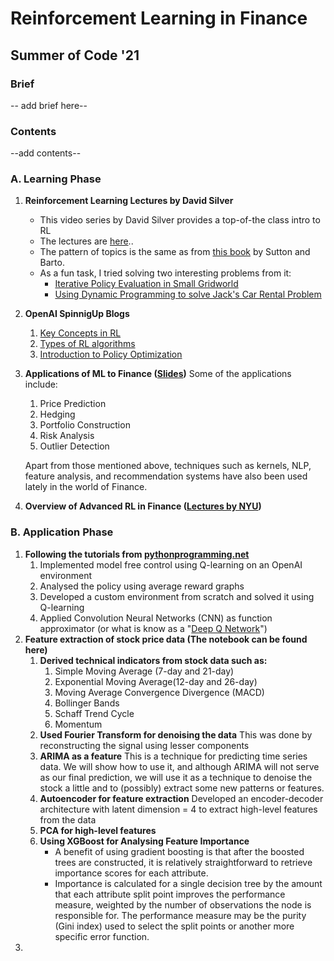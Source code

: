 # Reinforcement Learning in Finance
## Summer of Code '21

### Brief
-- add brief here--
### Contents
--add contents--

### A. Learning Phase
1. __Reinforcement Learning Lectures by David Silver__
	- This video series by David Silver provides a top-of-the class intro to RL 
	- The lectures are [here](https://www.davidsilver.uk/teaching/).. 
	- The pattern of topics is the same as from [this book](http://www.incompleteideas.net/book/RLbook2020.pdf) by Sutton and Barto.
	- As a fun task, I tried solving two interesting problems from it:
		- [Iterative Policy Evaluation in Small Gridworld]()
		- [Using Dynamic Programming to solve Jack's Car Rental Problem]()
2. **OpenAI SpinnigUp Blogs**
	1. [Key Concepts in RL](https://spinningup.openai.com/en/latest/spinningup/rl_intro.html)
	2. [Types of RL algorithms](https://spinningup.openai.com/en/latest/spinningup/rl_intro2.html)
	3. [Introduction to Policy Optimization](https://spinningup.openai.com/en/latest/spinningup/rl_intro3.html)
3. **Applications of ML to Finance ([Slides](https://poseidon01.ssrn.com/delivery.php?ID=240069002121077002085006120118071075017073054032033092074008012074008113004026066069126000025041062008124018121071119092113123007080012013002115090127024028096093046036044017081025073029001025104113113070116111120067075098116101122015125110006099104&EXT=pdf&INDEX=TRUE))**
Some of the applications include:
	1. Price Prediction
	2. Hedging
	3. Portfolio Construction
	4. Risk Analysis
	5. Outlier Detection
	
	Apart from those mentioned above, techniques such as kernels, NLP, feature analysis, and recommendation systems have also been used lately in the world of Finance.

4. **Overview of Advanced RL in Finance ([Lectures by NYU](https://github.com/englianhu/Coursera-Overview-of-Advanced-Methods-of-Reinforcement-Learning-in-Finance))**

### B. Application Phase
1. **Following the tutorials from [pythonprogramming.net](https://pythonprogramming.net/q-learning-reinforcement-learning-python-tutorial/)**
	1. Implemented model free control using Q-learning on an OpenAI environment 
	2. Analysed the policy using average reward graphs
	3. Developed a custom environment from scratch and solved it using Q-learning
	4. Applied Convolution Neural Networks (CNN) as function approximator (or what is know as a "[Deep Q Network](https://www.cs.toronto.edu/~vmnih/docs/dqn.pdf)")
2. **Feature extraction of stock price data (The notebook can be found here)**
	1. **Derived technical indicators from stock data such as:**
		1. Simple Moving Average (7-day and 21-day)
		2. Exponential Moving Average(12-day and 26-day)
		3. Moving Average Convergence Divergence (MACD)
		4. Bollinger Bands
		5. Schaff Trend Cycle
		6. Momentum
	2. **Used Fourier Transform for denoising the data**
		This was done by reconstructing the signal using lesser components
	3. **ARIMA as a feature**
		This is a technique for predicting time series data. We will show how to use it, and although ARIMA will not serve as our final prediction, we will use it as a technique to denoise the stock a little and to (possibly) extract some new patterns or features.
	4. **Autoencoder for feature extraction**
		Developed an encoder-decoder architecture with latent dimension = 4 to extract high-level features from the data
	5. **PCA for high-level features**
	6. **Using XGBoost for Analysing Feature Importance**
		- A benefit of using gradient boosting is that after the boosted trees are constructed, it is relatively straightforward to retrieve importance scores for each attribute.
		- Importance is calculated for a single decision tree by the amount that each attribute split point improves the performance measure, weighted by the number of observations the node is responsible for. The performance measure may be the purity (Gini index) used to select the split points or another more specific error function.
3. 
